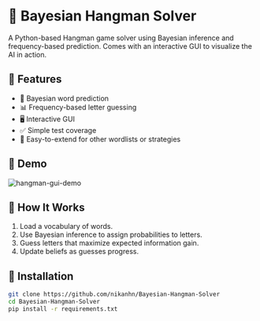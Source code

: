 # 🧠 Bayesian Hangman Solver

A Python-based Hangman game solver using Bayesian inference and frequency-based prediction. Comes with an interactive GUI to visualize the AI in action.

## 🚀 Features

- 🧮 Bayesian word prediction
- 📊 Frequency-based letter guessing
- 🖥️ Interactive GUI
- ✅ Simple test coverage
- 🔁 Easy-to-extend for other wordlists or strategies

## 📸 Demo

![hangman-gui-demo](demo/hangman.gif)

## 🧠 How It Works

1. Load a vocabulary of words.
2. Use Bayesian inference to assign probabilities to letters.
3. Guess letters that maximize expected information gain.
4. Update beliefs as guesses progress.

## 🔧 Installation

```bash
git clone https://github.com/nikanhn/Bayesian-Hangman-Solver
cd Bayesian-Hangman-Solver
pip install -r requirements.txt
